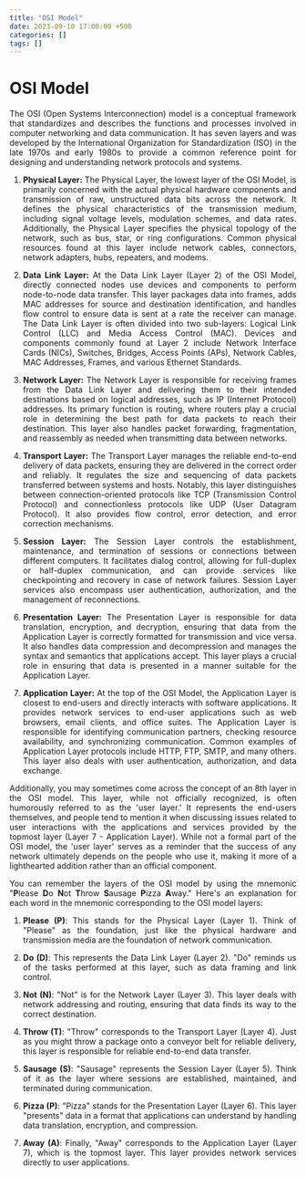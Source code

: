 ```yaml
---
title: "OSI Model"
date: 2023-09-10 17:00:00 +500
categories: []
tags: [] 
---
```


<style>
  p {
    text-align: justify;
  }
</style>

# OSI Model

The OSI (Open Systems Interconnection) model is a conceptual framework that standardizes and describes the functions and processes involved in computer networking and data communication. It has seven layers and was developed by the International Organization for Standardization (ISO) in the late 1970s and early 1980s to provide a common reference point for designing and understanding network protocols and systems.

1. **Physical Layer:**
   The Physical Layer, the lowest layer of the OSI Model, is primarily concerned with the actual physical hardware components and transmission of raw, unstructured data bits across the network. It defines the physical characteristics of the transmission medium, including signal voltage levels, modulation schemes, and data rates. Additionally, the Physical Layer specifies the physical topology of the network, such as bus, star, or ring configurations. Common physical resources found at this layer include network cables, connectors, network adapters, hubs, repeaters, and modems.

2. **Data Link Layer:**
   At the Data Link Layer (Layer 2) of the OSI Model, directly connected nodes use devices and components to perform node-to-node data transfer. This layer packages data into frames, adds MAC addresses for source and destination identification, and handles flow control to ensure data is sent at a rate the receiver can manage. The Data Link Layer is often divided into two sub-layers: Logical Link Control (LLC) and Media Access Control (MAC). Devices and components commonly found at Layer 2 include Network Interface Cards (NICs), Switches, Bridges, Access Points (APs), Network Cables, MAC Addresses, Frames, and various Ethernet Standards.

3. **Network Layer:**
   The Network Layer is responsible for receiving frames from the Data Link Layer and delivering them to their intended destinations based on logical addresses, such as IP (Internet Protocol) addresses. Its primary function is routing, where routers play a crucial role in determining the best path for data packets to reach their destination. This layer also handles packet forwarding, fragmentation, and reassembly as needed when transmitting data between networks.

4. **Transport Layer:**
   The Transport Layer manages the reliable end-to-end delivery of data packets, ensuring they are delivered in the correct order and reliably. It regulates the size and sequencing of data packets transferred between systems and hosts. Notably, this layer distinguishes between connection-oriented protocols like TCP (Transmission Control Protocol) and connectionless protocols like UDP (User Datagram Protocol). It also provides flow control, error detection, and error correction mechanisms.

5. **Session Layer:**
   The Session Layer controls the establishment, maintenance, and termination of sessions or connections between different computers. It facilitates dialog control, allowing for full-duplex or half-duplex communication, and can provide services like checkpointing and recovery in case of network failures. Session Layer services also encompass user authentication, authorization, and the management of reconnections.

6. **Presentation Layer:**
   The Presentation Layer is responsible for data translation, encryption, and decryption, ensuring that data from the Application Layer is correctly formatted for transmission and vice versa. It also handles data compression and decompression and manages the syntax and semantics that applications accept. This layer plays a crucial role in ensuring that data is presented in a manner suitable for the Application Layer.

7. **Application Layer:**
   At the top of the OSI Model, the Application Layer is closest to end-users and directly interacts with software applications. It provides network services to end-user applications such as web browsers, email clients, and office suites. The Application Layer is responsible for identifying communication partners, checking resource availability, and synchronizing communication. Common examples of Application Layer protocols include HTTP, FTP, SMTP, and many others. This layer also deals with user authentication, authorization, and data exchange.

Additionally, you may sometimes come across the concept of an 8th layer in the OSI model. This layer, while not officially recognized, is often humorously referred to as the 'user layer.' It represents the end-users themselves, and people tend to mention it when discussing issues related to user interactions with the applications and services provided by the topmost layer (Layer 7 - Application Layer). While not a formal part of the OSI model, the 'user layer' serves as a reminder that the success of any network ultimately depends on the people who use it, making it more of a lighthearted addition rather than an official component.

You can remember the layers of the OSI model by using the mnemonic "**P**lease **D**o **N**ot **T**hrow **S**ausage **P**izza **A**way." Here's an explanation for each word in the mnemonic corresponding to the OSI model layers:

1. **Please (P)**: This stands for the Physical Layer (Layer 1). Think of "Please" as the foundation, just like the physical hardware and transmission media are the foundation of network communication.

2. **Do (D)**: This represents the Data Link Layer (Layer 2). "Do" reminds us of the tasks performed at this layer, such as data framing and link control.

3. **Not (N)**: "Not" is for the Network Layer (Layer 3). This layer deals with network addressing and routing, ensuring that data finds its way to the correct destination.

4. **Throw (T)**: "Throw" corresponds to the Transport Layer (Layer 4). Just as you might throw a package onto a conveyor belt for reliable delivery, this layer is responsible for reliable end-to-end data transfer.

5. **Sausage (S)**: "Sausage" represents the Session Layer (Layer 5). Think of it as the layer where sessions are established, maintained, and terminated during communication.

6. **Pizza (P)**: "Pizza" stands for the Presentation Layer (Layer 6). This layer "presents" data in a format that applications can understand by handling data translation, encryption, and compression.

7. **Away (A)**: Finally, "Away" corresponds to the Application Layer (Layer 7), which is the topmost layer. This layer provides network services directly to user applications.

